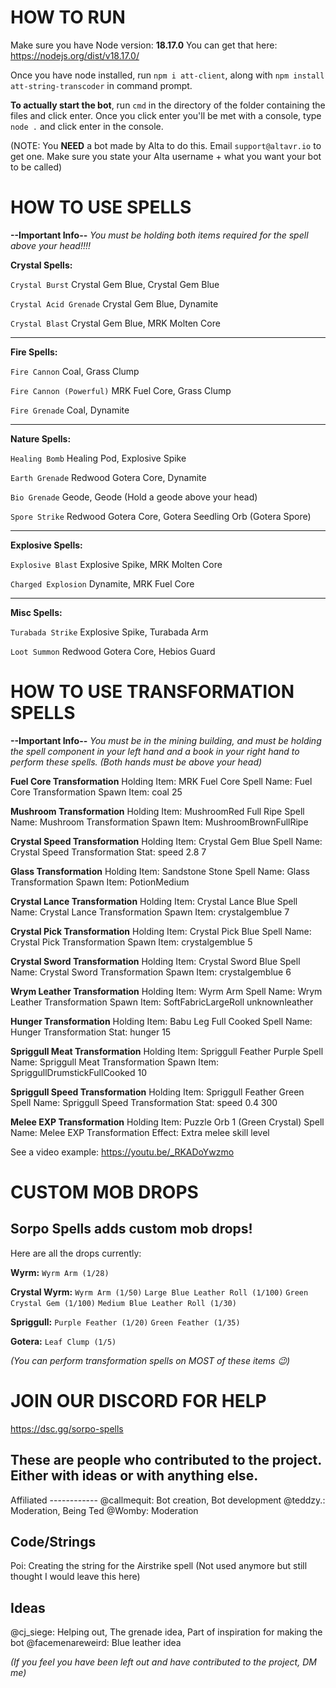 # HOW TO RUN
Make sure you have Node version: **18.17.0**
You can get that here: https://nodejs.org/dist/v18.17.0/

Once you have node installed, run `npm i att-client`, along with `npm install att-string-transcoder` in command prompt.

**To actually start the bot**, run `cmd` in the directory of the folder containing the files and click enter.
Once you click enter you'll be met with a console, type `node .` and click enter in the console.

(NOTE: You **NEED** a bot made by Alta to do this. Email `support@altavr.io` to get one. Make sure you state your Alta username + what you want your bot to be called)
# HOW TO USE SPELLS

**--Important Info--**
*You must be holding both items required for the spell above your head!!!!*

**Crystal Spells:**

`Crystal Burst`
Crystal Gem Blue, Crystal Gem Blue

`Crystal Acid Grenade`
Crystal Gem Blue, Dynamite

`Crystal Blast`
Crystal Gem Blue, MRK Molten Core

---------------------------------------
**Fire Spells:**

`Fire Cannon`
Coal, Grass Clump

`Fire Cannon (Powerful)`
MRK Fuel Core, Grass Clump

`Fire Grenade`
Coal, Dynamite

---------------------------------------
**Nature Spells:**

`Healing Bomb`
Healing Pod, Explosive Spike

`Earth Grenade`
Redwood Gotera Core, Dynamite

`Bio Grenade`
Geode, Geode (Hold a geode above your head)

`Spore Strike`
Redwood Gotera Core, Gotera Seedling Orb (Gotera Spore)

---------------------------------------
**Explosive Spells:**

`Explosive Blast`
Explosive Spike, MRK Molten Core

`Charged Explosion`
Dynamite, MRK Fuel Core

---------------------------------------
**Misc Spells:**

`Turabada Strike`
Explosive Spike, Turabada Arm

`Loot Summon`
Redwood Gotera Core, Hebios Guard

# HOW TO USE TRANSFORMATION SPELLS

**--Important Info--**
*You must be in the mining building, and must be holding the spell component in your left hand and a book in your right hand to perform these spells. (Both hands must be above your head)*

**Fuel Core Transformation**
Holding Item: MRK Fuel Core
Spell Name: Fuel Core Transformation
Spawn Item: coal 25

**Mushroom Transformation**
Holding Item: MushroomRed Full Ripe
Spell Name: Mushroom Transformation
Spawn Item: MushroomBrownFullRipe

**Crystal Speed Transformation**
Holding Item: Crystal Gem Blue
Spell Name: Crystal Speed Transformation
Stat: speed 2.8 7

**Glass Transformation**
Holding Item: Sandstone Stone
Spell Name: Glass Transformation
Spawn Item: PotionMedium

**Crystal Lance Transformation**
Holding Item: Crystal Lance Blue
Spell Name: Crystal Lance Transformation
Spawn Item: crystalgemblue 7

**Crystal Pick Transformation**
Holding Item: Crystal Pick Blue
Spell Name: Crystal Pick Transformation
Spawn Item: crystalgemblue 5

**Crystal Sword Transformation**
Holding Item: Crystal Sword Blue
Spell Name: Crystal Sword Transformation
Spawn Item: crystalgemblue 6

**Wrym Leather Transformation**
Holding Item: Wyrm Arm
Spell Name: Wrym Leather Transformation
Spawn Item: SoftFabricLargeRoll unknownleather

**Hunger Transformation**
Holding Item: Babu Leg Full Cooked
Spell Name: Hunger Transformation
Stat: hunger 15

**Spriggull Meat Transformation**
Holding Item: Spriggull Feather Purple
Spell Name: Spriggull Meat Transformation
Spawn Item: SpriggullDrumstickFullCooked 10

**Spriggull Speed Transformation**
Holding Item: Spriggull Feather Green
Spell Name: Spriggull Speed Transformation
Stat: speed 0.4 300

**Melee EXP Transformation**
Holding Item: Puzzle Orb 1 (Green Crystal)
Spell Name: Melee EXP Transformation
Effect: Extra melee skill level

See a video example: https://youtu.be/_RKADoYwzmo

# CUSTOM MOB DROPS

## Sorpo Spells adds custom mob drops!
Here are all the drops currently:

**Wyrm:**
`Wyrm Arm (1/28)`

**Crystal Wyrm:**
`Wyrm Arm (1/50)`
`Large Blue Leather Roll (1/100)`
`Green Crystal Gem (1/100)`
`Medium Blue Leather Roll (1/30)`

**Spriggull:**
`Purple Feather (1/20)`
`Green Feather (1/35)`

**Gotera:**
`Leaf Clump (1/5)`

*(You can perform transformation spells on MOST of these items :wink:)*

# JOIN OUR DISCORD FOR HELP
https://dsc.gg/sorpo-spells

##
## These are people who contributed to the project. Either with ideas or with anything else.
Affiliated ------------
@callmequit: Bot creation, Bot development
@teddzy.: Moderation, Being Ted
@Womby: Moderation

## Code/Strings
Poi: Creating the string for the Airstrike spell (Not used anymore but still thought I would leave this here)

## Ideas
@cj_siege: Helping out, The grenade idea, Part of inspiration for making the bot 
@facemenareweird: Blue leather idea


*(If you feel you have been left out and have contributed to the project, DM me)*

